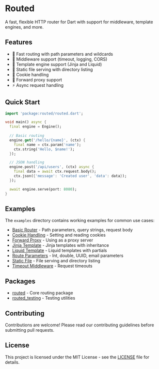 <!-- 
This README describes the package. If you publish this package to pub.dev,
this README's contents appear on the landing page for your package.

For information about how to write a good package README, see the guide for
[writing package pages](https://dart.dev/tools/pub/writing-package-pages). 

For general information about developing packages, see the Dart guide for
[creating packages](https://dart.dev/guides/libraries/create-packages)
and the Flutter guide for
[developing packages and plugins](https://flutter.dev/to/develop-packages). 
-->

# Routed

A fast, flexible HTTP router for Dart with support for middleware, template engines, and more.

## Features

- 🚀 Fast routing with path parameters and wildcards
- 🔌 Middleware support (timeout, logging, CORS)
- 🎨 Template engine support (Jinja and Liquid)
- 📁 Static file serving with directory listing
- 🍪 Cookie handling
- 🔄 Forward proxy support
- ⚡ Async request handling

## Quick Start

```dart
import 'package:routed/routed.dart';

void main() async {
  final engine = Engine();
  
  // Basic routing
  engine.get('/hello/{name}', (ctx) {
    final name = ctx.param('name');
    ctx.string('Hello, $name!');
  });

  // JSON handling
  engine.post('/api/users', (ctx) async {
    final data = await ctx.request.body();
    ctx.json({'message': 'Created user', 'data': data});
  });

  await engine.serve(port: 8080);
}
```

## Examples

The `examples` directory contains working examples for common use cases:

- [Basic Router](examples/basic_router) - Path parameters, query strings, request body
- [Cookie Handling](examples/cookie_handling) - Setting and reading cookies
- [Forward Proxy](examples/forward_proxy) - Using as a proxy server
- [Jinja Template](examples/jinja_template) - Jinja templates with inheritance
- [Liquid Template](examples/liquid_template) - Liquid templates with partials
- [Route Parameters](examples/route_parameter_types) - Int, double, UUID, email parameters
- [Static File](examples/static_file) - File serving and directory listing
- [Timeout Middleware](examples/timeout_middleware) - Request timeouts

## Packages

- [routed](packages/routed) - Core routing package
- [routed_testing](packages/server_testing/routed_testing) - Testing utilities

## Contributing

Contributions are welcome! Please read our contributing guidelines before submitting pull requests.

## License

This project is licensed under the MIT License - see the [LICENSE](LICENSE) file for details.

